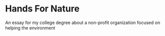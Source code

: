 # Hands For Nature
An essay for my college degree about a non-profit organization focused on helping the environment
